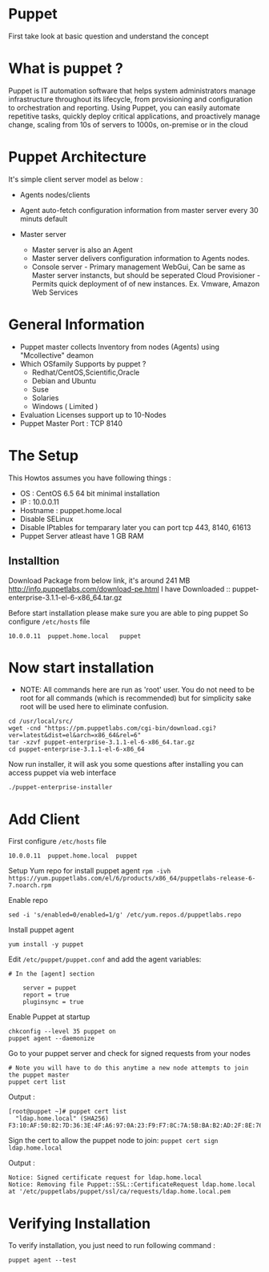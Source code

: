 Puppet
======

First take look at basic question and understand the concept

# What is puppet ?

Puppet is IT automation software that helps system administrators 
manage infrastructure throughout its lifecycle, from provisioning 
and configuration to orchestration and reporting. Using Puppet, 
you can easily automate repetitive tasks, quickly deploy critical 
applications, and proactively manage change, scaling from 10s of 
servers to 1000s, on-premise or in the cloud


# Puppet Architecture 

It's simple client server model as below :

  - Agents nodes/clients
   - Agent auto-fetch configuration information from master server every 30 minuts default
	
  - Master server 
  	- Master server is also an Agent
  	- Master server delivers configuration information to Agents nodes.
  	- Console server - Primary management WebGui, Can be same as Master server instancts, but should be seperated Cloud Provisioner - Permits quick deployment of of new instances. Ex. Vmware, Amazon Web Services

# General Information 

  - Puppet master collects Inventory from nodes (Agents) using "Mcollective" deamon 
  - Which OSfamily Supports by puppet ?
    - Redhat/CentOS,Scientific,Oracle
    - Debian and Ubuntu
    - Suse
    - Solaries
    - Windows ( Limited )
  - Evaluation Licenses support up to 10-Nodes 
  - Puppet Master Port : TCP 8140

# The Setup

This Howtos assumes you have following things :
 - OS	 : CentOS 6.5 64 bit minimal installation 
 - IP	 : 10.0.0.11
 - Hostname : puppet.home.local
 - Disable SELinux
 - Disable IPtables for temparary later you can port tcp 443, 8140, 61613
 - Puppet Server atleast have 1 GB RAM

## Installtion 
Download Package from below link, it's around 241 MB 
http://info.puppetlabs.com/download-pe.html 
I have Downloaded :: puppet-enterprise-3.1.1-el-6-x86_64.tar.gz

Before start installation please make sure you are able to ping puppet 
So configure `/etc/hosts` file

`10.0.0.11	puppet.home.local	puppet`

# Now start installation 

 * NOTE: All commands here are run as 'root' user. You do not need to be root 
for all commands (which is recommended) but for simplicity sake root will 
be used here to eliminate confusion.

````
cd /usr/local/src/
wget -cnd "https://pm.puppetlabs.com/cgi-bin/download.cgi?ver=latest&dist=el&arch=x86_64&rel=6"
tar -xzvf puppet-enterprise-3.1.1-el-6-x86_64.tar.gz
cd puppet-enterprise-3.1.1-el-6-x86_64
````

Now run installer, it will ask you some questions
after installing you can access puppet via web interface 

`./puppet-enterprise-installer`

# Add Client
First configure `/etc/hosts` file 

````
10.0.0.11  puppet.home.local  puppet
````

Setup Yum repo for install puppet agent 
```rpm -ivh https://yum.puppetlabs.com/el/6/products/x86_64/puppetlabs-release-6-7.noarch.rpm```

Enable repo

```sed -i 's/enabled=0/enabled=1/g' /etc/yum.repos.d/puppetlabs.repo```

Install puppet agent 

```yum install -y puppet```

Edit `/etc/puppet/puppet.conf` and add the agent variables:
````
# In the [agent] section
 
    server = puppet
    report = true
    pluginsync = true
````
Enable Puppet at startup
````
chkconfig --level 35 puppet on
puppet agent --daemonize
````

Go to your puppet server and check for signed requests from your nodes

````
# Note you will have to do this anytime a new node attempts to join the puppet master
puppet cert list
```` 
Output :

````
[root@puppet ~]# puppet cert list
  "ldap.home.local" (SHA256) F3:10:AF:50:82:7D:36:3E:4F:A6:97:0A:23:F9:F7:8C:7A:5B:BA:B2:AD:2F:8E:76:01:8A:A5:02:E8:BF:92:54
````

Sign the cert to allow the puppet node to join:
````puppet cert sign ldap.home.local````

Output :

````
Notice: Signed certificate request for ldap.home.local
Notice: Removing file Puppet::SSL::CertificateRequest ldap.home.local at '/etc/puppetlabs/puppet/ssl/ca/requests/ldap.home.local.pem
````

# Verifying Installation
To verify installation, you just need to run following command :

````
puppet agent --test
````





